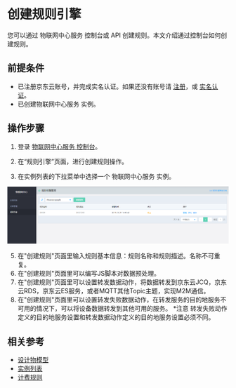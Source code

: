 # 创建规则引擎

您可以通过 物联网中心服务 控制台或 API 创建规则。本文介绍通过控制台如何创建规则。


## 前提条件
- 已注册京东云账号，并完成实名认证。如果还没有账号请 [注册](https://accounts.jdcloud.com/p/regPage?source=jdcloud%26ReturnUrl=%2f%2fuc.jdcloud.com%2fpassport%2fcomplete%3freturnUrl%3dhttp%3A%2F%2Fuc.jdcloud.com%2Fredirect%2FloginRouter%3FreturnUrl%3Dhttps%253A%252F%252Fwww.jdcloud.com%252Fhelp%252Fdetail%252F734%252FisCatalog%252F1)，或 [实名认证](https://uc.jdcloud.com/account/certify)。
- 已创建物联网中心服务 实例。


## 操作步骤
1. 登录 [物联网中心服务 控制台](https://iot-console.jdcloud.com/iothub)。
2. 在“规则引擎”页面，进行创建规则操作。

	
	
3. 在实例列表的下拉菜单中选择一个 物联网中心服务 实例。

![实例列表](../../../../../image/IoT/IoT-Hub/iothub-006.png)


5. 在"创建规则"页面里输入规则基本信息：规则名称和规则描述。名称不可重复。
6. 在"创建规则"页面里可以编写JS脚本对数据预处理。
7. 在"创建规则"页面里可以设置转发数据动作，将数据转发到京东云JCQ，京东云RDS，京东云ES服务，或者MQTT其他Topic主题，实现M2M通信。
8. 在"创建规则"页面里可以设置转发失败数据动作，在转发服务的目的地服务不可用的情况下，可以将设备数据转发到其他可用的服务。
		*注意
		转发失败动作定义的目的地服务设置和转发数据动作定义的目的地服务设置必须不同。

    
	

## 相关参考
- [设计物模型](../../Best-Practices/Design-OM.md)
- [实例列表](../../Getting-Started/List-Instance.md)
- [计费规则](../../Pricing/Billing-Rules.md)

